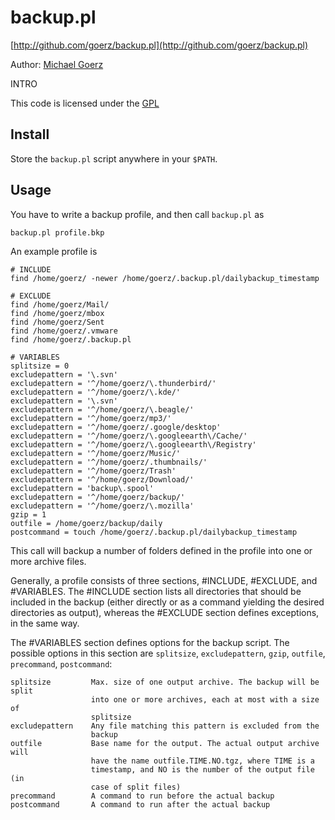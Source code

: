 # backup.pl

[http://github.com/goerz/backup.pl](http://github.com/goerz/backup.pl)

Author: [Michael Goerz](http://michaelgoerz.net)

INTRO

This code is licensed under the [GPL](http://www.gnu.org/licenses/gpl.html)


## Install ##

Store the `backup.pl` script anywhere in your `$PATH`.

## Usage ##

You have to write a backup profile, and then call `backup.pl` as
    
    backup.pl profile.bkp

An example profile is

    # INCLUDE
    find /home/goerz/ -newer /home/goerz/.backup.pl/dailybackup_timestamp
        
    # EXCLUDE
    find /home/goerz/Mail/
    find /home/goerz/mbox
    find /home/goerz/Sent
    find /home/goerz/.vmware
    find /home/goerz/.backup.pl
    
    # VARIABLES
    splitsize = 0
    excludepattern = '\.svn'
    excludepattern = '^/home/goerz/\.thunderbird/'
    excludepattern = '^/home/goerz/\.kde/'
    excludepattern = '\.svn'
    excludepattern = '^/home/goerz/\.beagle/'
    excludepattern = '^/home/goerz/mp3/'
    excludepattern = '^/home/goerz/.google/desktop'
    excludepattern = '^/home/goerz/\.googleearth\/Cache/'
    excludepattern = '^/home/goerz/\.googleearth\/Registry'
    excludepattern = '^/home/goerz/Music/'
    excludepattern = '^/home/goerz/.thumbnails/'
    excludepattern = '^/home/goerz/Trash'
    excludepattern = '^/home/goerz/Download/'
    excludepattern = 'backup\.spool'
    excludepattern = '^/home/goerz/backup/'
    excludepattern = '^/home/goerz/\.mozilla'
    gzip = 1
    outfile = /home/goerz/backup/daily
    postcommand = touch /home/goerz/.backup.pl/dailybackup_timestamp

This call will backup a number of folders defined in the profile into one or
more archive files.

Generally, a profile consists of three sections, #INCLUDE, #EXCLUDE, 
and #VARIABLES. The #INCLUDE section lists all directories that should be
included in the backup (either directly or as a command yielding the desired
directories as output), whereas the #EXCLUDE section defines exceptions, in the
same way.

The #VARIABLES section defines options for the backup script. The possible
options in this section are `splitsize`, `excludepattern`, `gzip`, `outfile`,
`precommand`, `postcommand`:

    splitsize         Max. size of one output archive. The backup will be split
                      into one or more archives, each at most with a size of 
                      splitsize
    excludepattern    Any file matching this pattern is excluded from the
                      backup
    outfile           Base name for the output. The actual output archive will
                      have the name outfile.TIME.NO.tgz, where TIME is a
                      timestamp, and NO is the number of the output file (in
                      case of split files)
    precommand        A command to run before the actual backup
    postcommand       A command to run after the actual backup
